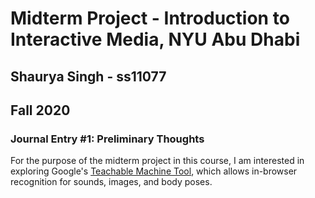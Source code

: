 # Midterm Project - Introduction to Interactive Media, NYU Abu Dhabi 
## Shaurya Singh - ss11077
## Fall 2020

### Journal Entry #1: Preliminary Thoughts 

For the purpose of the midterm project in this course, I am interested in exploring Google's [Teachable Machine Tool](https://teachablemachine.withgoogle.com/), which allows in-browser recognition for sounds, images, and body poses. 
